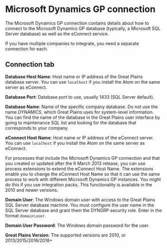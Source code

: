 # Microsoft Dynamics GP connection 

<head>
  <meta name="guidename" content="Integration"/>
  <meta name="context" content="GUID-3bc296ee-4c76-4b2e-9c23-3be98f78be82"/>
</head>


The Microsoft Dynamics GP connection contains details about how to connect to the Microsoft Dynamics GP database \(typically, a Microsoft SQL Server database\) as well as the eConnect service.

If you have multiple companies to integrate, you need a separate connection for each.

## Connection tab 

**Database Host Name**: Host name or IP address of the Great Plains database server. You can use `localhost` if you install the Atom on the same server as eConnect.

**Database Port**: Database port to use, usually 1433 \(SQL Server default\).

**Database Name**: Name of the specific company database. Do not use the name *DYNAMICS*, which Great Plains uses for system-level information. You can find the name of the database in the Great Plains user interface by going to maintenance SQL list and looking for the database that corresponds to your company.

**eConnect Host Name**: Host name or IP address of the eConnect server. You can use `localhost` if you install the Atom on the same server as eConnect.

For processes that include the Microsoft Dynamics GP connection and that you created or updated after the 6 March 2013 release, you can use process extensions to extend the eConnect Host Name. The extensions enable you to change the eConnect Host Name so that it can use the same process to work with different Microsoft Dynamics GP instances. You might do this if you use integration packs. This functionality is available in the 2010 and newer versions.

**Domain User**: The Windows domain user with access to the Great Plains SQL Server database machine. You must configure the user name in the SQL Server database and grant them the DYNGRP security role. Enter in the format `domain\user`.

**Domain User Password**: The Windows domain password for the user.

**Great Plains Version**: The supported versions are 2010, or 2013/2015/2016/2018+